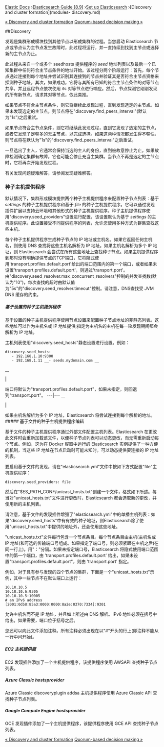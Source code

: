 

[Elastic Docs](/guide/) ›[Elasticsearch Guide [8.9]](index.md) ›[Set up
Elasticsearch](setup.md) ›[Discovery and cluster formation](modules-
discovery.md)

[« Discovery and cluster formation](modules-discovery.md) [Quorum-based
decision making »](modules-discovery-quorums.md)

##Discovery

发现是集群形成模块找到其他节点以形成集群的过程。当您启动 Elasticsearch 节点或节点认为主节点发生故障时，此过程将运行，并一直持续到找到主节点或选择新的主节点为止。

此过程从来自一个或多个 seedhosts 提供程序的 _seed_ 地址列表以及最后一个已知集群中任何符合主节点条件的地址开始。该过程分两个阶段运行：首先，每个节点通过连接到每个地址并尝试识别其连接到的节点并验证其是否符合主节点资格来探测种子地址。其次，如果成功，它将与其所有已知的符合主节点条件的对等节点共享，并且远程节点依次使用 _its_ 对等节点进行响应。然后，节点探测它刚刚发现的所有新节点，请求其对等节点，依此类推。

如果节点不符合主节点条件，则它将继续此发现过程，直到发现选定的主节点。如果未发现选定的主节点，则节点将在"discovery.find_peers_interval"(默认为"1s")之后重试。

如果节点符合主节点条件，则它将继续此发现过程，直到它发现了选定的主节点，或者它发现了足够多的无主节点，以完成选择。如果这两种情况都发生得不够快，则节点将在默认为"1s"的"discovery.find_peers_interval"之后重试。

一旦选出了主人，它通常会保持当选的主人的身份，直到被故意停止为止。如果故障检测确定集群有故障，它也可能会停止充当主集群。当节点不再是选定的主节点时，它将再次开始发现过程。

有关发现问题疑难解答，请参阅发现疑难解答。

### 种子主机提供程序

默认情况下，集群形成模块提供两个种子主机提供程序来配置种子节点列表：基于 _settings_ 的种子主机提供程序和基于 _file_ 的种子主机提供程序。它可以通过发现插件扩展以支持云环境和其他形式的种子主机提供程序。种子主机提供程序使用"discovery.seed_providers"设置进行配置，该设置默认为基于 _settings_ 的主机提供程序。此设置接受不同提供程序的列表，允许您使用多种方式为群集查找这些主机。

每个种子主机提供程序生成种子节点的 IP 地址或主机名。如果它返回任何主机名，则使用 DNS 查找将这些主机名解析为 IP 地址。如果主机名解析为多个 IP 地址，则 Elasticsearch 会尝试在所有这些地址上查找种子节点。如果主机提供程序到那时没有明确提供节点的TCP端口，它将隐式使用'transport.profiles.default.port'给出的端口范围内的第一个端口，或者如果未设置'transport.profiles.default.port'，则通过'transport.port'。由"discovery.seed_resolver.max_concurrent_resolvers"控制的并发查找数(默认为"10")，每次查找的超时由默认值为"5s"的"discovery.seed_resolver.timeout"控制。请注意，DNS查找受 JVM DNS 缓存的约束。

##### 基于设置的种子主机提供程序

基于设置的种子主机提供程序使用节点设置来配置种子节点地址的非静态列表。这些地址可以作为主机名或 IP 地址提供;指定为主机名的主机在每一轮发现期间都会解析为 IP 地址。

主机列表使用"discovery.seed_hosts"静态设置进行设置。例如：

    
    
    discovery.seed_hosts:
       - 192.168.1.10:9300
       - 192.168.1.11 __- seeds.mydomain.com __

__

|

端口将默认为"transport.profiles.default.port"，如果未指定，则回退到"transport.port"。   ---|---    __

|

如果主机名解析为多个 IP 地址，Elasticsearch 将尝试连接到每个解析的地址。   ##### 基于文件的种子主机提供程序编辑

基于文件的种子主机提供程序通过外部文件配置主机列表。Elasticsearch 在更改此文件时会重新加载该文件，以便种子节点列表可以动态更改，而无需重新启动每个节点。例如，这为在 Docker 容器中运行的 Elasticsearch 实例提供了一种方便的机制，当这些 IP 地址在节点启动时可能未知时，可以动态提供要连接的 IP 地址列表。

要启用基于文件的发现，请在"elasticsearch.yml"文件中按如下方式配置"file"主机提供程序：

    
    
    discovery.seed_providers: file

然后在"$ES_PATH_CONF/unicast_hosts.txt"创建一个文件，格式如下所述。每当对"unicast_hosts.txt"文件进行更改时，Elasticsearch 都会选取新的更改，并使用新的主机列表。

请注意，基于文件的发现插件增强了"elasticsearch.yml"中的单播主机列表：如果"discovery.seed_hosts"中有有效的种子地址，则Elasticsearch除了使用"unicast_hosts.txt"中提供的地址外，还会使用这些地址。

"unicast_hosts.txt"文件每行包含一个节点条目。每个节点条目由主机(主机名或 IP 地址)和可选的传输端口号组成。如果指定了端口号，则必须紧跟在主机之后(在同一行上)，用"："分隔。如果未指定端口号，Elasticsearch 将隐式使用端口范围中的第一个端口，由 'transport.profiles.default.port' 给出，如果未设置"transport.profiles.default.port"，则由 'transport.port' 指定。

例如，对于具有参与发现的四个节点的集群，下面是一个"unicast_hosts.txt"示例，其中一些节点不在默认端口上运行：

    
    
    10.10.10.5
    10.10.10.6:9305
    10.10.10.5:10005
    # an IPv6 address
    [2001:0db8:85a3:0000:0000:8a2e:0370:7334]:9301

允许主机名而不是 IP 地址，并且如上所述由 DNS 解析。IPv6 地址必须在括号中给出，如果需要，端口位于括号之后。

您还可以向此文件添加注释。所有注释必须出现在以"#"开头的行上(即注释不能从一行中间开始)。

##### EC2 主机提供商

EC2 发现插件添加了一个主机提供程序，该提供程序使用 AWSAPI 查找种子节点列表。

##### Azure Classic hostsprovider

Azure Classic discoveryplugin addsa 主机提供程序使用 Azure Classic API 查找种子节点列表。

##### Google Compute Engine hostsprovider

GCE 发现插件添加了一个主机提供程序，该提供程序使用 GCE API 查找种子节点列表。

[« Discovery and cluster formation](modules-discovery.md) [Quorum-based
decision making »](modules-discovery-quorums.md)
